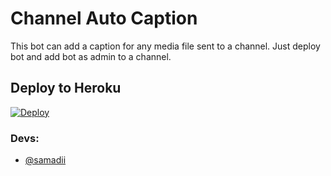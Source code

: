 # Channel Auto Caption 

This bot can add a caption for any media file sent to a channel. Just deploy bot and add bot as admin to a channel.



## Deploy to Heroku

[![Deploy](https://www.herokucdn.com/deploy/button.svg)](https://heroku.com/deploy?template=https://github.com/samadii/ChannelAutoCaption)


### Devs: 
- [@samadii](https://github.com/samadii)
